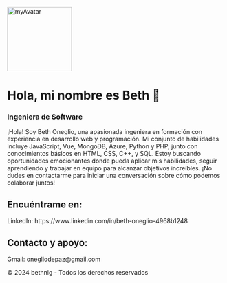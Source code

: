 <a href="https://github.com/bethnlg"> <img src="https://i.ibb.co/p1Vgdpj/myAvatar.png" alt="myAvatar" width="150" border="0" /> </a><div class="container">
<h1>Hola, mi nombre es Beth 🙂</h1>
<h3>Ingeniera de Software</h3>
<p>&iexcl;Hola! Soy Beth Oneglio, una apasionada ingeniera en formaci&oacute;n con experiencia en desarrollo web y programaci&oacute;n. Mi conjunto de habilidades incluye JavaScript, Vue, MongoDB, Azure, Python y PHP, junto con conocimientos b&aacute;sicos en HTML, CSS, C++, y SQL. Estoy buscando oportunidades emocionantes donde pueda aplicar mis habilidades, seguir aprendiendo y trabajar en equipo para alcanzar objetivos incre&iacute;bles. &iexcl;No dudes en contactarme para iniciar una conversaci&oacute;n sobre c&oacute;mo podemos colaborar juntos!</p>
<h2>Encu&eacute;ntrame en:</h2>
<p>LinkedIn: https://www.linkedin.com/in/beth-oneglio-4968b1248</p>
<h2>Contacto y apoyo:</h2>
<p>Gmail: onegliodepaz@gmail.com</p>
<p>&copy; 2024 bethnlg - Todos los derechos reservados</p>
</div>
